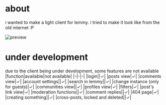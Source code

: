 # about
i wanted to make a light client for lemmy. i tried to make it look like from the old internet :P

![preview](https://github.com/user-attachments/assets/e8d68af7-4939-4c61-a3b8-b928633f56d5)


# under development
due to the client being under development, some features are not available
|function|available|not available|
|-|-|-|
|login||✓|
|posts view|✓|
|comments view|✓|
|account settings||✓|
|search in lemmy||✓|
|change instance (only for guests)|✓|
|communities view||✓|
|profiles view|✓|
|filters|✓|
|post's link view|✓|
|moderation functions||✓|
|comment replies||✓|
|404 page|✓|
|creating something||✓|
|cross-posts, locked and deleted||✓|
